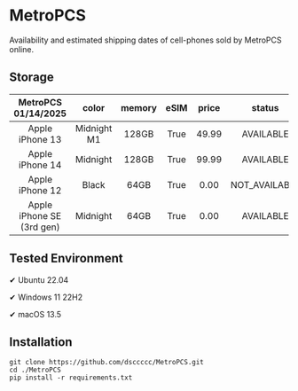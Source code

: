 # MetroPCS
Availability and estimated shipping dates of cell-phones sold by MetroPCS online.
## Storage
|MetroPCS 01/14/2025|color|memory|eSIM|price|status|shipping from|shipping to|
|:--:|:--:|:--:|:--:|:--:|:--:|:--:|:--:|
|Apple iPhone 13|Midnight M1|128GB|True|49.99|AVAILABLE|01/14/2025|01/17/2025|
|Apple iPhone 14|Midnight|128GB|True|99.99|AVAILABLE|01/14/2025|01/17/2025|
|Apple iPhone 12|Black|64GB|True|0.00|NOT_AVAILABLE|01/14/2025|01/17/2025|
|Apple iPhone SE (3rd gen)|Midnight|64GB|True|0.00|AVAILABLE|01/14/2025|01/17/2025|

## Tested Environment
✔ Ubuntu 22.04

✔ Windows 11 22H2

✔ macOS 13.5
## Installation
```
git clone https://github.com/dsccccc/MetroPCS.git
cd ./MetroPCS
pip install -r requirements.txt
```
